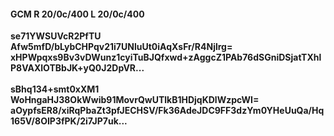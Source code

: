 #### GCM R 20/0c/400 L 20/0c/400
**se71YWSUVcR2PfTU**<br/>**Afw5mfD/bLybCHPqv21i7UNluUt0iAqXsFr/R4Njlrg=**<br/>**xHPWpqxs9Bv3vDWunz1cyiTuBJQfxwd+zAggcZ1PAb76dSGniDSjatTXhlP8VAXlOTBbJK+yQ0J2DpVR...**<br/><br/>
**sBhq134+smt0xXM1**<br/>**WoHngaHJ38OkWwib91MovrQwUTlkB1HDjqKDlWzpcWI=**<br/>**aOypfsER8/xiRqPbaZt3pfJECHSV/Fk36AdeJDC9FF3dzYm0YHeUuQa/Hq165V/8OIP3fPK/2i7JP7uk...**